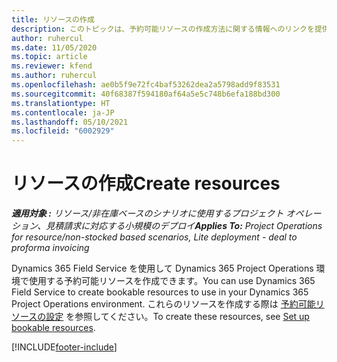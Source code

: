 ```yaml
---
title: リソースの作成
description: このトピックは、予約可能リソースの作成方法に関する情報へのリンクを提供します。
author: ruhercul
ms.date: 11/05/2020
ms.topic: article
ms.reviewer: kfend
ms.author: ruhercul
ms.openlocfilehash: ae0b5f9e72fc4baf53262dea2a5798add9f83531
ms.sourcegitcommit: 40f68387f594180af64a5e5c748b6efa188bd300
ms.translationtype: HT
ms.contentlocale: ja-JP
ms.lasthandoff: 05/10/2021
ms.locfileid: "6002929"
---
```

# <a name="create-resources"></a><span data-ttu-id="be44a-103">リソースの作成</span><span class="sxs-lookup"><span data-stu-id="be44a-103">Create resources</span></span>

<span data-ttu-id="be44a-104">_**適用対象 :** リソース/非在庫ベースのシナリオに使用するプロジェクト オペレーション、見積請求に対応する小規模のデプロイ_</span><span class="sxs-lookup"><span data-stu-id="be44a-104">_**Applies To:** Project Operations for resource/non-stocked based scenarios, Lite deployment - deal to proforma invoicing_</span></span>

<span data-ttu-id="be44a-105">Dynamics 365 Field Service を使用して Dynamics 365 Project Operations 環境で使用する予約可能リソースを作成できます。</span><span class="sxs-lookup"><span data-stu-id="be44a-105">You can use Dynamics 365 Field Service to create bookable resources to use in your Dynamics 365 Project Operations environment.</span></span> <span data-ttu-id="be44a-106">これらのリソースを作成する際は [予約可能リソースの設定](/dynamics365/field-service/set-up-bookable-resources) を参照してください。</span><span class="sxs-lookup"><span data-stu-id="be44a-106">To create these resources, see [Set up bookable resources](/dynamics365/field-service/set-up-bookable-resources).</span></span>


[!INCLUDE[footer-include](../includes/footer-banner.md)]
